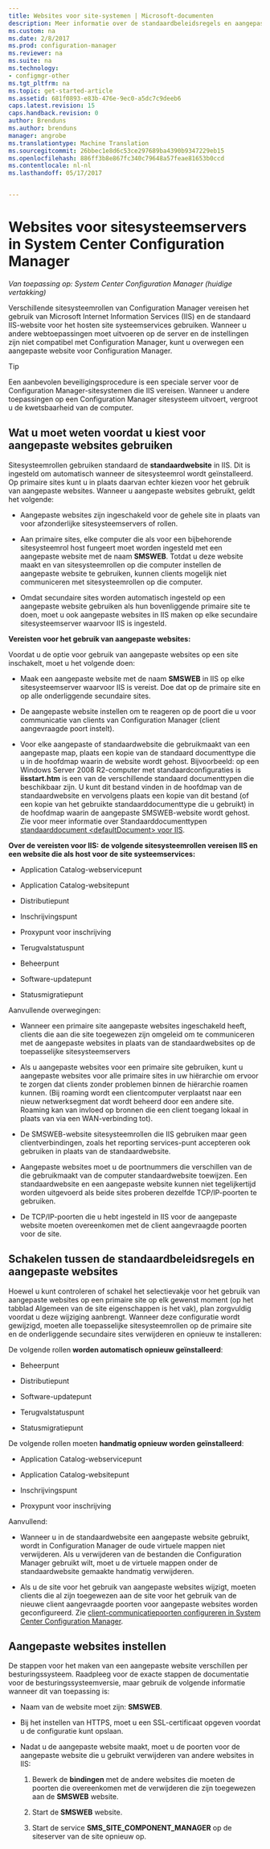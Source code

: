 ```yaml
---
title: Websites voor site-systemen | Microsoft-documenten
description: Meer informatie over de standaardbeleidsregels en aangepaste websites voor systeemservers van sites in System Center Configuration Manager.
ms.custom: na
ms.date: 2/8/2017
ms.prod: configuration-manager
ms.reviewer: na
ms.suite: na
ms.technology:
- configmgr-other
ms.tgt_pltfrm: na
ms.topic: get-started-article
ms.assetid: 681f0893-e83b-476e-9ec0-a5dc7c9deeb6
caps.latest.revision: 15
caps.handback.revision: 0
author: Brenduns
ms.author: brenduns
manager: angrobe
ms.translationtype: Machine Translation
ms.sourcegitcommit: 26bbec1e8d6c53ce297689ba4390b9347229eb15
ms.openlocfilehash: 886ff3b8e867fc340c79648a57feae81653b0ccd
ms.contentlocale: nl-nl
ms.lasthandoff: 05/17/2017


---
```

# <a name="websites-for-site-system-servers-in-system-center-configuration-manager"></a>Websites voor sitesysteemservers in System Center Configuration Manager

*Van toepassing op: System Center Configuration Manager (huidige vertakking)*

Verschillende sitesysteemrollen van Configuration Manager vereisen het gebruik van Microsoft Internet Information Services (IIS) en de standaard IIS-website voor het hosten site systeemservices gebruiken. Wanneer u andere webtoepassingen moet uitvoeren op de server en de instellingen zijn niet compatibel met Configuration Manager, kunt u overwegen een aangepaste website voor Configuration Manager.  

> [!TIP]  
>  Een aanbevolen beveiligingsprocedure is een speciale server voor de Configuration Manager-sitesystemen die IIS vereisen. Wanneer u andere toepassingen op een Configuration Manager sitesysteem uitvoert, vergroot u de kwetsbaarheid van de computer.  




##  <a name="BKMK_What2Know"></a>Wat u moet weten voordat u kiest voor aangepaste websites gebruiken  
 Sitesysteemrollen gebruiken standaard de **standaardwebsite** in IIS. Dit is ingesteld om automatisch wanneer de sitesysteemrol wordt geïnstalleerd. Op primaire sites kunt u in plaats daarvan echter kiezen voor het gebruik van aangepaste websites. Wanneer u aangepaste websites gebruikt, geldt het volgende:  

-   Aangepaste websites zijn ingeschakeld voor de gehele site in plaats van voor afzonderlijke sitesysteemservers of rollen.  

-   Aan primaire sites, elke computer die als voor een bijbehorende sitesysteemrol host fungeert moet worden ingesteld met een aangepaste website met de naam **SMSWEB**. Totdat u deze website maakt en van sitesysteemrollen op die computer instellen de aangepaste website te gebruiken, kunnen clients mogelijk niet communiceren met sitesysteemrollen op die computer.  

-   Omdat secundaire sites worden automatisch ingesteld op een aangepaste website gebruiken als hun bovenliggende primaire site te doen, moet u ook aangepaste websites in IIS maken op elke secundaire sitesysteemserver waarvoor IIS is ingesteld.  


  **Vereisten voor het gebruik van aangepaste websites:**  

 Voordat u de optie voor gebruik van aangepaste websites op een site inschakelt, moet u het volgende doen:  

-   Maak een aangepaste website met de naam **SMSWEB** in IIS op elke sitesysteemserver waarvoor IIS is vereist. Doe dat op de primaire site en op alle onderliggende secundaire sites.  

-   De aangepaste website instellen om te reageren op de poort die u voor communicatie van clients van Configuration Manager (client aangevraagde poort instelt).  

-   Voor elke aangepaste of standaardwebsite die gebruikmaakt van een aangepaste map, plaats een kopie van de standaard documenttype die u in de hoofdmap waarin de website wordt gehost. Bijvoorbeeld: op een Windows Server 2008 R2-computer met standaardconfiguraties is **iisstart.htm** is een van de verschillende standaard documenttypen die beschikbaar zijn. U kunt dit bestand vinden in de hoofdmap van de standaardwebsite en vervolgens plaats een kopie van dit bestand (of een kopie van het gebruikte standaarddocumenttype die u gebruikt) in de hoofdmap waarin de aangepaste SMSWEB-website wordt gehost. Zie voor meer informatie over Standaarddocumenttypen [standaarddocument &lt;defaultDocument\> voor IIS](http://www.iis.net/configreference/system.webserver/defaultdocument).  

**Over de vereisten voor IIS:**
**de volgende sitesysteemrollen vereisen IIS en een website die als host voor de site systeemservices:**  

-   Application Catalog-webservicepunt  

-   Application Catalog-websitepunt  

-   Distributiepunt  

-   Inschrijvingspunt  

-   Proxypunt voor inschrijving  

-   Terugvalstatuspunt  

-   Beheerpunt  

-   Software-updatepunt  

-   Statusmigratiepunt  

Aanvullende overwegingen:  

-   Wanneer een primaire site aangepaste websites ingeschakeld heeft, clients die aan die site toegewezen zijn omgeleid om te communiceren met de aangepaste websites in plaats van de standaardwebsites op de toepasselijke sitesysteemservers  

-   Als u aangepaste websites voor een primaire site gebruiken, kunt u aangepaste websites voor alle primaire sites in uw hiërarchie om ervoor te zorgen dat clients zonder problemen binnen de hiërarchie roamen kunnen. (Bij roaming wordt een clientcomputer verplaatst naar een nieuw netwerksegment dat wordt beheerd door een andere site. Roaming kan van invloed op bronnen die een client toegang lokaal in plaats van via een WAN-verbinding tot).  

-   De SMSWEB-website sitesysteemrollen die IIS gebruiken maar geen clientverbindingen, zoals het reporting services-punt accepteren ook gebruiken in plaats van de standaardwebsite.  

-   Aangepaste websites moet u de poortnummers die verschillen van de die gebruikmaakt van de computer standaardwebsite toewijzen. Een standaardwebsite en een aangepaste website kunnen niet tegelijkertijd worden uitgevoerd als beide sites proberen dezelfde TCP/IP-poorten te gebruiken.  

-   De TCP/IP-poorten die u hebt ingesteld in IIS voor de aangepaste website moeten overeenkomen met de client aangevraagde poorten voor de site.  

## <a name="switch-between-default-and-custom-websites"></a>Schakelen tussen de standaardbeleidsregels en aangepaste websites  
Hoewel u kunt controleren of schakel het selectievakje voor het gebruik van aangepaste websites op een primaire site op elk gewenst moment (op het tabblad Algemeen van de site eigenschappen is het vak), plan zorgvuldig voordat u deze wijziging aanbrengt. Wanneer deze configuratie wordt gewijzigd, moeten alle toepasselijke sitesysteemrollen op de primaire site en de onderliggende secundaire sites verwijderen en opnieuw te installeren:  

De volgende rollen **worden automatisch opnieuw geïnstalleerd**:  

-   Beheerpunt  

-   Distributiepunt  

-   Software-updatepunt  

-   Terugvalstatuspunt  

-   Statusmigratiepunt  

De volgende rollen moeten **handmatig opnieuw worden geïnstalleerd**:  

-   Application Catalog-webservicepunt  

-   Application Catalog-websitepunt  

-   Inschrijvingspunt  

-   Proxypunt voor inschrijving  

Aanvullend:  

-   Wanneer u in de standaardwebsite een aangepaste website gebruikt, wordt in Configuration Manager de oude virtuele mappen niet verwijderen. Als u verwijderen van de bestanden die Configuration Manager gebruikt wilt, moet u de virtuele mappen onder de standaardwebsite gemaakte handmatig verwijderen.  

-   Als u de site voor het gebruik van aangepaste websites wijzigt, moeten clients die al zijn toegewezen aan de site voor het gebruik van de nieuwe client aangevraagde poorten voor aangepaste websites worden geconfigureerd. Zie [client-communicatiepoorten configureren in System Center Configuration Manager](../../../core/clients/deploy/configure-client-communication-ports.md).  

## <a name="set-up-custom-websites"></a>Aangepaste websites instellen  
De stappen voor het maken van een aangepaste website verschillen per besturingssysteem. Raadpleeg voor de exacte stappen de documentatie voor de besturingssysteemversie, maar gebruik de volgende informatie wanneer dit van toepassing is:  

-   Naam van de website moet zijn: **SMSWEB**.  

-   Bij het instellen van HTTPS, moet u een SSL-certificaat opgeven voordat u de configuratie kunt opslaan.  

-   Nadat u de aangepaste website maakt, moet u de poorten voor de aangepaste website die u gebruikt verwijderen van andere websites in IIS:  

    1.  Bewerk de **bindingen** met de andere websites die moeten de poorten die overeenkomen met de verwijderen die zijn toegewezen aan de **SMSWEB** website.  

    2.  Start de **SMSWEB** website.  

    3.  Start de service **SMS_SITE_COMPONENT_MANAGER** op de siteserver van de site opnieuw op.  

